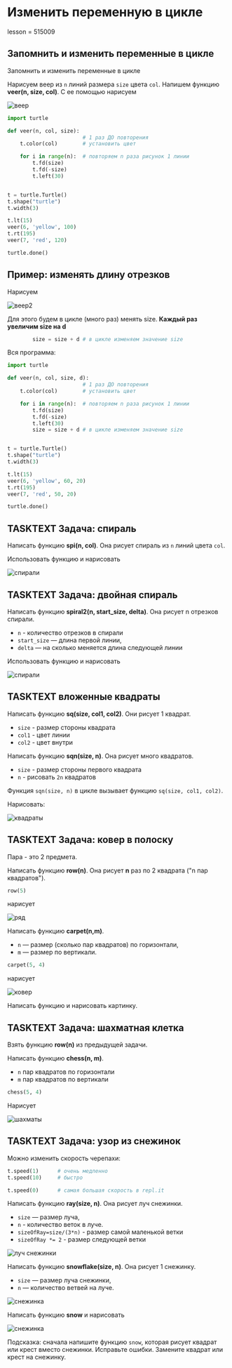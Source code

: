 # Изменить переменную в цикле

lesson = 515009

## Запомнить и изменить переменные в цикле

Запомнить и изменить переменные в цикле

Нарисуем веер из `n` линий размера `size` цвета `col`.
Напишем функцию **veer(n, size, col)**. С ее помощью нарисуем

![веер](https://stepik.org/media/attachments/lesson/479598/06_veer1.png)

```python
import turtle           

def veer(n, col, size):
                        # 1 раз ДО повторения
    t.color(col)        # установить цвет

    for i in range(n):  # повторяем n раза рисунок 1 линии
        t.fd(size)        
        t.fd(-size)        
        t.left(30)     


t = turtle.Turtle()
t.shape("turtle")
t.width(3)

t.lt(15)
veer(6, 'yellow', 100)
t.rt(195)
veer(7, 'red', 120)

turtle.done()
```

## Пример: изменять длину отрезков

Нарисуем 

![веер2](https://stepik.org/media/attachments/lesson/479598/06_veer2.png)

Для этого будем в цикле (много раз) менять size. **Каждый раз увеличим size на d**
```python
        size = size + d # в цикле изменяем значение size
```
Вся программа:
```python
import turtle           

def veer(n, col, size, d):
                        # 1 раз ДО повторения
    t.color(col)        # установить цвет

    for i in range(n):  # повторяем n раза рисунок 1 линии
        t.fd(size)        
        t.fd(-size)        
        t.left(30) 
        size = size + d # в цикле изменяем значение size


t = turtle.Turtle()
t.shape("turtle")
t.width(3)

t.lt(15)
veer(6, 'yellow', 60, 20)
t.rt(195)
veer(7, 'red', 50, 20)

turtle.done()
```

## TASKTEXT Задача: спираль

Написать функцию **spi(n, col)**. Она рисует спираль из `n` линий цвета `col`.

Использовать функцию и нарисовать

![спирали](https://stepik.org/media/attachments/lesson/479598/fsp1.png)

## TASKTEXT Задача: двойная спираль

Написать функцию **spiral2(n, start_size, delta)**. Она рисует n отрезков спирали.

* `n` - количество отрезков в спирали
* `start_size` — длина первой линии,
* `delta` — на сколько меняется длина следующей линии

Использовать функцию и нарисовать

![спирали](https://stepik.org/media/attachments/lesson/479598/fsp2.png)


## TASKTEXT вложенные квадраты

Написать функцию **sq(size, col1, col2)**. Они рисует 1 квадрат.

* `size` - размер стороны квадрата
* `col1` - цвет линии
* `col2` - цвет внутри

Написать функцию **sqn(size, n)**. Она рисует много квадратов.

* `size` - размер стороны первого квадрата
* `n` - рисовать `2n` квадратов

Функция `sqn(size, n)` в цикле вызывает функцию `sq(size, col1, col2)`.

Нарисовать:

![квадраты](https://stepik.org/media/attachments/lesson/479598/kvin22.png)

## TASKTEXT Задача: ковер в полоску

Пара - это 2 предмета.

Написать функцию **row(n)**. Она рисует **n** раз по 2 квадрата ("n пар квадратов").

```python
row(5)
```
нарисует

![ряд](https://stepik.org/media/attachments/lesson/479598/lp1.png)

Написать функцию **carpet(n,m)**.

* `n` — размер (сколько пар квадратов) по горизонтали,
* `m` — размер по вертикали.

```python
carpet(5, 4)
```
нарисует

![ковер](https://stepik.org/media/attachments/lesson/479598/lines1.png)

Написать функцию и нарисовать картинку.

## TASKTEXT Задача: шахматная клетка

Взять функцию **row(n)** из предыдущей задачи.

Написать функцию **chess(n, m)**. 

* `n`  пар квадратов по горизонтали
* `m` пар квадратов по вертикали

```python
сhess(5, 4)
```
Нарисует

![шахматы](https://stepik.org/media/attachments/lesson/479598/chess.png)

## TASKTEXT Задача: узор из снежинок

Можно изменить скорость черепахи:
```python
t.speed(1)      # очень медленно
t.speed(10)     # быстро

t.speed(0)      # самая большая скорость в repl.it
```

Написать функцию **ray(size, n)**. Она рисует луч снежинки.

* `size` — размер луча,
* `n` -  количество веток в луче.
* `sizeOfRay=size/(3*n)` - размер самой маленькой ветки
* `sizeOfRay *= 2` - размер следующей ветки

![луч снежинки](https://stepik.org/media/attachments/lesson/479598/snowRay.png)

Написать функцию **snowflake(size, n)**. Она рисует 1 снежинку.

* `size` — размер луча снежинки,
* `n` — количество ветвей на луче.

![снежинка](https://stepik.org/media/attachments/lesson/479598/snow.png)

Написать функцию **snow** и нарисовать

![снежинка](https://stepik.org/media/attachments/lesson/479598/snowr.png)

Подсказка: сначала напишите функцию `snow`, которая рисует квадрат или крест вместо снежинки. Исправьте ошибки. Замените квадрат или крест на снежинку.



